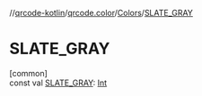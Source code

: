 //[qrcode-kotlin](../../../index.md)/[qrcode.color](../index.md)/[Colors](index.md)/[SLATE_GRAY](-s-l-a-t-e_-g-r-a-y.md)

# SLATE_GRAY

[common]\
const val [SLATE_GRAY](-s-l-a-t-e_-g-r-a-y.md): [Int](https://kotlinlang.org/api/latest/jvm/stdlib/kotlin-stdlib/kotlin/-int/index.html)
